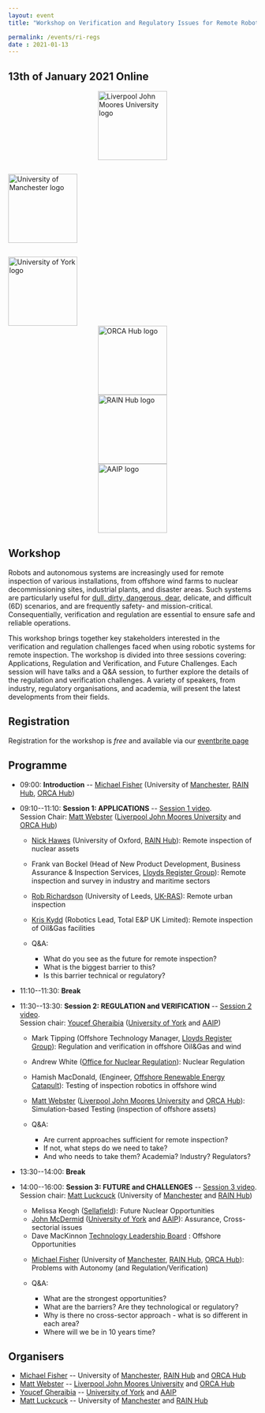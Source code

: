 ```yaml
---
layout: event
title: "Workshop on Verification and Regulatory Issues for Remote Robotic Inspection"

permalink: /events/ri-regs
date : 2021-01-13
---
```


## **13th of January 2021 Online**

<div class="row" >
  <div class="columns large-4" >
    <img alt="Liverpool John Moores University logo" style="margin-left: auto; margin-right: auto; width : 10em; " src="{{site.images}}logos/LJMU.png">
  </div>
  <div class="columns large-4" >
    <img alt="University of Manchester logo" style="float: left; width : 10em; margin-top : 2em; margin-bottom : 2em; " src="{{site.images}}logos/UoM.png">
  </div>
  <div class="columns large-4">
    <img alt="University of York logo" style="float: left; width : 10em; " src="{{site.images}}logos/UoYlogo.svg">
  </div>
</div>

<div class="row">
<div class="columns large-4" >
  <img alt="ORCA Hub logo" style="margin-left: auto; margin-right: auto; width : 10em; " src="{{site.images}}logos/orca-logo.png">
</div>
  <div class="columns large-4" >
  <img alt="RAIN Hub logo" style="margin-left: auto; margin-right: auto; width : 10em; " src="{{site.images}}logos/rain-logo.png">
</div>
<div class="columns large-4" >
  <img alt="AAIP logo" style="margin-left: auto; margin-right: auto; width : 10em; " src="{{site.images}}logos/aaip-logo.png">
</div>
</div>





## Workshop

Robots and autonomous systems are increasingly used for remote inspection of various installations, from offshore wind farms to nuclear decommissioning sites, industrial plants, and disaster areas. Such systems are particularly useful for [dull, dirty, dangerous, dear](https://www.forbes.com/sites/bernardmarr/2017/10/16/the-4-ds-of-robotization-dull-dirty-dangerous-and-dear/), delicate, and difficult (6D) scenarios, and are frequently safety- and mission-critical. Consequentially, verification and regulation are essential to ensure safe and reliable operations.

This workshop brings together key stakeholders interested in the verification and regulation challenges faced when using robotic systems for remote inspection. The workshop is divided into three sessions covering: Applications, Regulation and Verification, and Future Challenges. Each session will have talks and a Q&A session, to further explore the details of the regulation and verification challenges. A variety of speakers, from industry, regulatory organisations, and academia, will present the latest developments from their fields.

## Registration

Registration for the workshop is *free* and available via our [eventbrite page](https://vandr4ri.eventbrite.co.uk)

## Programme

* 09:00: **Introduction**  -- [Michael Fisher](https://web.cs.manchester.ac.uk/~michael) (University of [Manchester]({{site.UoM_URL}}), [RAIN Hub]({{site.RAIN_HUB_URL}}), [ORCA Hub]({{site.ORCA_HUB_URL}}))

* 09:10--11:10: **Session 1: APPLICATIONS**  -- [Session 1 video](https://video.manchester.ac.uk/faculties/5cdda7385cb8dc1331a91a38e59e8119/7b09921f-63b3-4295-a7cc-f9b77abe0515).  
Session Chair: [Matt Webster](https://www.ljmu.ac.uk/about-us/staff-profiles/faculty-of-engineering-and-technology/school-of-computer-science-and-mathematics/matt-webster) ([Liverpool John Moores University](https://www.ljmu.ac.uk/about-us/faculties/faculty-of-engineering-and-technology/school-of-computer-science-and-mathematics) and [ORCA Hub]({{site.ORCA_HUB_URL}}))

  - [Nick Hawes](https://www.robots.ox.ac.uk/~nickh/) (University of Oxford, [RAIN Hub]({{site.RAIN_HUB_URL}})): Remote inspection of nuclear assets
  - Frank van Bockel (Head of New Product Development, Business Assurance & Inspection Services, [Lloyds Register Group](https://www.lr.org/en/)): Remote inspection and survey in industry and maritime sectors
  - [Rob Richardson](https://eps.leeds.ac.uk/mechanical-engineering/staff/173/professor-robert-richardson) (University of Leeds, [UK-RAS](https://www.ukras.org/)): Remote urban inspection
  - [Kris Kydd](https://www.linkedin.com/in/kris-kydd-meng-ceng-miet-3a205942) (Robotics Lead, Total E&P UK Limited): Remote inspection of Oil&Gas facilities

  - Q&A:
    - What do you see as the future for remote inspection?
    - What is the biggest barrier to this?
    - Is this barrier technical or regulatory?

* 11:10--11:30: **Break**

* 11:30--13:30: **Session 2: REGULATION and VERIFICATION**  -- [Session 2 video](https://video.manchester.ac.uk/faculties/5cdda7385cb8dc1331a91a38e59e8119/8867d79c-fb2e-4794-bb18-5912188c2d94).  
Session chair: [Youcef Gheraibia](https://pure.york.ac.uk/portal/en/researchers/youcef-gheraibia(4ef9b33f-1555-4612-8e7b-c0f72be0fb0f).html) ([University of York]({{site.UoY_URL}}) and [AAIP]({{site.AA_URL}}))

  - Mark Tipping  (Offshore Technology Manager, [Lloyds Register Group](https://www.lr.org/en/)): Regulation and verification in offshore Oil&Gas and wind
  - Andrew White ([Office for Nuclear Regulation](http://www.onr.org.uk/)): Nuclear Regulation
  - Hamish MacDonald, (Engineer, [Offshore Renewable Energy Catapult](https://ore.catapult.org.uk/)): Testing of inspection robotics in offshore wind
  - [Matt Webster](https://www.ljmu.ac.uk/about-us/staff-profiles/faculty-of-engineering-and-technology/school-of-computer-science-and-mathematics/matt-webster) ([Liverpool John Moores University](https://www.ljmu.ac.uk/about-us/faculties/faculty-of-engineering-and-technology/school-of-computer-science-and-mathematics) and [ORCA Hub]({{site.ORCA_HUB_URL}})): Simulation-based Testing (inspection of offshore assets)

  - Q&A:
    - Are current approaches sufficient for remote inspection?
    - If not, what steps do we need to take?
    - And who needs to take them? Academia? Industry? Regulators?


* 13:30--14:00: **Break**

* 14:00--16:00: **Session 3: FUTURE and CHALLENGES**  -- [Session 3 video](https://video.manchester.ac.uk/faculties/5cdda7385cb8dc1331a91a38e59e8119/3651a3be-142f-45d4-9d09-200ff072f907).  
Session chair: [Matt Luckcuck](https://www.research.manchester.ac.uk/portal/matthew.luckcuck.html) (University of [Manchester]({{site.UoM_URL}}) and [RAIN Hub]({{site.RAIN_HUB_URL}}))

  - Melissa Keogh ([Sellafield](https://www.gov.uk/government/organisations/sellafield-ltd)): Future Nuclear Opportunities
  - [John McDermid](https://www.cs.york.ac.uk/people/jam) ([University of York]({{site.UoY_URL}}) and [AAIP]({{site.AA_URL}})): Assurance, Cross-sectorial issues
  * Dave MacKinnon [Technology Leadership Board](http://www.the-tlb.com/Working-at-the-TLB.html) : Offshore Opportunities
  - [Michael Fisher](https://web.cs.manchester.ac.uk/~michael) (University of [Manchester]({{site.UoM_URL}}), [RAIN Hub]({{site.RAIN_HUB_URL}}), [ORCA Hub]({{site.ORCA_HUB_URL}})): Problems with Autonomy (and Regulation/Verification)

  - Q&A:
    - What are the strongest opportunities?
    - What are the barriers? Are they technological or regulatory?
    - Why is there no cross-sector approach - what is so different in each area?
    - Where will we be in 10 years time?

## Organisers


* [Michael Fisher](https://web.cs.manchester.ac.uk/~michael) -- University of [Manchester]({{site.UoM_URL}}), [RAIN Hub]({{site.RAIN_HUB_URL}}) and [ORCA Hub]({{site.ORCA_HUB_URL}})
* [Matt Webster](https://www.ljmu.ac.uk/about-us/staff-profiles/faculty-of-engineering-and-technology/school-of-computer-science-and-mathematics/matt-webster) -- [Liverpool John Moores University](https://www.ljmu.ac.uk/about-us/faculties/faculty-of-engineering-and-technology/school-of-computer-science-and-mathematics) and [ORCA Hub]({{site.ORCA_HUB_URL}})
* [Youcef Gheraibia](https://pure.york.ac.uk/portal/en/researchers/youcef-gheraibia(4ef9b33f-1555-4612-8e7b-c0f72be0fb0f).html) -- [University of York]({{site.UoY_URL}}) and [AAIP]({{site.AA_URL}})
* [Matt Luckcuck](https://www.research.manchester.ac.uk/portal/matthew.luckcuck.html) -- University of [Manchester]({{site.UoM_URL}}) and [RAIN Hub]({{site.RAIN_HUB_URL}})
